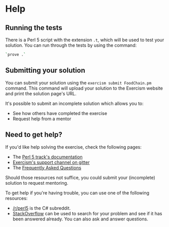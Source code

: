 # Help

## Running the tests

There is a Perl 5 script with the extension `.t`, which will be used to test
your solution. You can run through the tests by using the command:

```bash
`prove .`
```

## Submitting your solution

You can submit your solution using the `exercism submit FoodChain.pm` command.
This command will upload your solution to the Exercism website and print the solution page's URL.

It's possible to submit an incomplete solution which allows you to:

- See how others have completed the exercise
- Request help from a mentor

## Need to get help?

If you'd like help solving the exercise, check the following pages:

- The [Perl 5 track's documentation](https://exercism.org/docs/tracks/perl5)
- [Exercism's support channel on gitter](https://gitter.im/exercism/support)
- The [Frequently Asked Questions](https://exercism.org/docs/using/faqs)

Should those resources not suffice, you could submit your (incomplete) solution to request mentoring.

To get help if you're having trouble, you can use one of the following resources:

- [/r/perl5](https://www.reddit.com/r/perl5) is the C# subreddit.
- [StackOverflow](http://stackoverflow.com/questions/tagged/perl5) can be used to search for your problem and see if it has been answered already. You can also ask and answer questions.